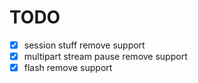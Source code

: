 # TODO

* [x] session stuff remove support
* [x] multipart stream pause remove support
* [x] flash remove support